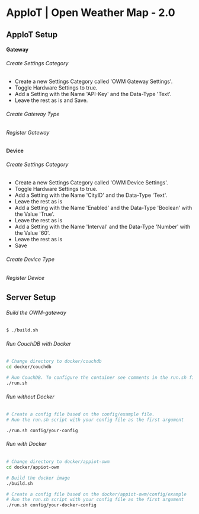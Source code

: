# AppIoT | Open Weather Map - 2.0

## AppIoT Setup

#### Gateway

###### Create Settings Category

* Create a new Settings Category called 'OWM Gateway Settings'.
* Toggle Hardware Settings to true.
* Add a Setting with the Name 'API-Key' and the Data-Type 'Text'.
* Leave the rest as is and Save.

###### Create Gateway Type

###### Register Gateway

#### Device

###### Create Settings Category

* Create a new Settings Category called 'OWM Device Settings'.
* Toggle Hardware Settings to true.
* Add a Setting with the Name 'CityID' and the Data-Type 'Text'.
* Leave the rest as is
* Add a Setting with the Name 'Enabled' and the Data-Type 'Boolean' with the Value 'True'.
* Leave the rest as is
* Add a Setting with the Name 'Interval' and the Data-Type 'Number' with the Value '60'.
* Leave the rest as is
* Save

###### Create Device Type

###### Register Device

## Server Setup

###### Build the OWM-gateway

``` bash
$ ./build.sh

``` 

###### Run CouchDB with Docker
```bash
# Change directory to docker/couchdb
cd docker/couchdb

# Run CouchDB. To configure the container see comments in the run.sh file.
./run.sh
```

###### Run without Docker

```bash
# Create a config file based on the config/example file.
# Run the run.sh script with your config file as the first argument

./run.sh config/your-config
```

###### Run with Docker

```bash
# Change directory to docker/appiot-owm
cd docker/appiot-owm

# Build the docker image
./build.sh

# Create a config file based on the docker/appiot-owm/config/example
# Run the run.sh script with your config file as the first argument
./run.sh config/your-docker-config
```
